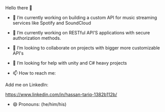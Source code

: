  Hello there 👋




- 🔭 I’m currently working on building a custom API for music streaming services like Spotify and SoundCloud


- 🌱 I’m currently working on RESTful API'S applications with secure authorization methods.


- 👯 I’m looking to collaborate on projects with bigger more customizable API's
- 🤔 I’m looking for help with unity and C# heavy projects 


- 📫 How to reach me: 

Add me on LinkedIn:

https://www.linkedin.com/in/hassan-tariq-1382b112b/


- 😄 Pronouns: (he/him/his)





